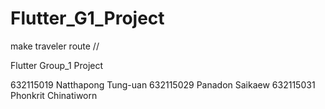 # Flutter_G1_Project
make traveler route //

Flutter Group_1 Project

632115019 Natthapong Tung-uan
632115029 Panadon Saikaew
632115031 Phonkrit Chinatiworn
